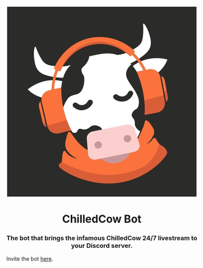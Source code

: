 <p align="center">
  <img src="https://raw.githubusercontent.com/IgorZimmermann/chilledcow-bot/master/logo.jpg">
</p>

<p>
  <h1 align="center">ChilledCow Bot</h1>
  <h3 align="center">The bot that brings the infamous ChilledCow 24/7 livestream to your Discord server.</h3>
</p>

<p>
  Invite the bot 
  <a href="https://discord.com/api/oauth2/authorize?client_id=805197069140492319&permissions=8&scope=bot">here</a>.
</p>
